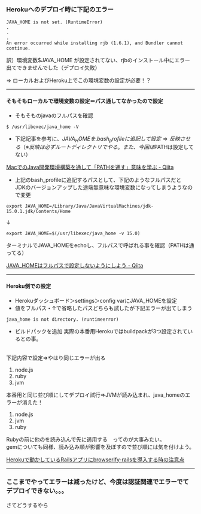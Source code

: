 ### Herokuへのデプロイ時に下記のエラー

```
JAVA_HOME is not set. (RuntimeError)
.
.
.
An error occurred while installing rjb (1.6.1), and Bundler cannot continue.
```

訳）環境変数$JAVA_HOME が設定されてない、rjbのインストール中にエラー出てできませんでした（デプロイ失敗）<br>

⇒ ローカルおよびHeroku上でこの環境変数の設定が必要！？<br>

---

#### そもそもローカルで環境変数の設定＝パス通してなかったので設定

- そもそものjavaのフルパスを確認

```
$ /usr/libexec/java_home -V
```

- 下記記事を参考に、$JAVA_HOMEを.bash_profileに追記して設定⇒反映させる
（※ 反映は必ずルートディレクトリでやる。また、今回は$PATHは設定してない）

[MacでのJava開発環境構築を通して「PATHを通す」意味を学ぶ - Qiita](https://qiita.com/s_hino/items/a185deb4f9fc31c0f5e2)

- 上記のbash_profileに追記するパスとして、下記のようなフルパスだと<br>
JDKのバージョンアップした途端無意味な環境変数になってしまうようなので変更

```
export JAVA_HOME=/Library/Java/JavaVirtualMachines/jdk-15.0.1.jdk/Contents/Home
```
↓

```
export JAVA_HOME=$(/usr/libexec/java_home -v 15.0)
```

ターミナルでJAVA_HOMEをechoし、フルパスで呼ばれる事を確認（PATHは通ってる）<br>

[JAVA_HOMEはフルパスで設定しないようにしよう - Qiita](https://qiita.com/hakshu/items/cc889740cb30bdb25257 )

---

#### Heroku側での設定

- Herokuダッシュボード＞settings＞config varにJAVA_HOMEを設定
- 値をフルパス・↑で省略したパスどちらも試したが下記エラーが出てしまう

```
java_home is not directory. (runtimeerror)
```

- ビルドパックを追加
実際の本番用Herokuではbuildpackが3つ設定されているとの事。<br><br>

下記内容で設定⇒やはり同じエラーが出る<br>
1. node.js
2. ruby
3. jvm

本番用と同じ並び順にしてデプロイ試行⇒JVMが読み込まれ、java_homeのエラーが消えた！<br>
1. node.js
2. jvm
3. ruby

Rubyの前に他のを読み込んで先に適用する　ってのが大事みたい。<br>
gemについても同様、読み込み順が影響を及ぼすので並び順には気を付けよう。<br>

[Herokuで動かしているRailsアプリにbrowserify-railsを導入する時の注意点](https://y-yagi.tumblr.com/post/137868686550/heroku%E3%81%A7%E5%8B%95%E3%81%8B%E3%81%97%E3%81%A6%E3%81%84%E3%82%8Brails%E3%82%A2%E3%83%97%E3%83%AA%E3%81%ABbrowserify-rails%E3%82%92%E5%B0%8E%E5%85%A5%E3%81%99%E3%82%8B%E6%99%82%E3%81%AE%E6%B3%A8%E6%84%8F%E4%BA%8B%E9%A0%85)

---

### ここまでやってエラーは減ったけど、今度は認証関連でエラーでてデプロイできない。。。<br>
さてどうするやら
